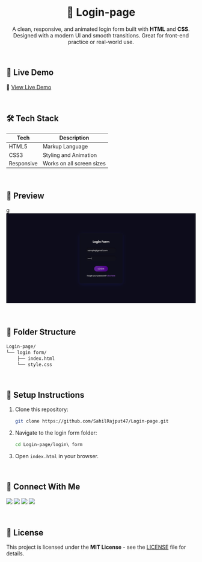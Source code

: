 <h1 align="center">🔐 Login-page</h1>

<p align="center">
  A clean, responsive, and animated login form built with <strong>HTML</strong> and <strong>CSS</strong>.<br/>
  Designed with a modern UI and smooth transitions. Great for front-end practice or real-world use.
</p>

<br/>

## 🚀 Live Demo

🔗 [View Live Demo](https://github.com/SahilRajput47/Login-Page-Design/blob/7fa54f0569f82c70d209246f8f3e92dd85153ced/login%20Form/Pg.png)

<br/>

## 🛠️ Tech Stack

| Tech        | Description              |
|-------------|--------------------------|
| HTML5       | Markup Language          |
| CSS3        | Styling and Animation    |
| Responsive  | Works on all screen sizes|

<br/>

## 📸 Preview
g
<img src="https://github.com/SahilRajput47/Login-Page/blob/0634bd870fb9df0451b0fe5b4167c68ed9188b94/Pg.png" alt="img">

<br/>

## 📁 Folder Structure

```
Login-page/
└── login form/
    ├── index.html
    └── style.css
```

<br/>

## 🧰 Setup Instructions

1. Clone this repository:
   ```bash
   git clone https://github.com/SahilRajput47/Login-page.git
   ```
2. Navigate to the login form folder:
   ```bash
   cd Login-page/login\ form
   ```
3. Open `index.html` in your browser.

<br/>

## 🤝 Connect With Me

<p align="left">
  <a href="mailto:sahilrajput4763@gmail.com"><img src="https://img.shields.io/badge/Gmail-D14836?style=for-the-badge&logo=gmail&logoColor=white" /></a>
  <a href="https://github.com/SahilRajput47"><img src="https://img.shields.io/badge/GitHub-181717?style=for-the-badge&logo=github&logoColor=white" /></a>
  <a href="https://www.instagram.com/sahil_rajput.74"><img src="https://img.shields.io/badge/Instagram-E4405F?style=for-the-badge&logo=instagram&logoColor=white" /></a>
  <a href="https://www.linkedin.com/in/sahilrajput47"><img src="https://img.shields.io/badge/LinkedIn-0A66C2?style=for-the-badge&logo=linkedin&logoColor=white" /></a>
</p>

<br/>

## 📄 License

This project is licensed under the **MIT License** - see the [LICENSE](LICENSE) file for details.
